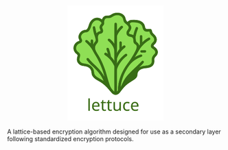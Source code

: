 
<p align="center"><img src="/assets/logo.svg" width="225"></p>

A lattice-based encryption algorithm designed for use as a secondary layer following standardized encryption protocols.
